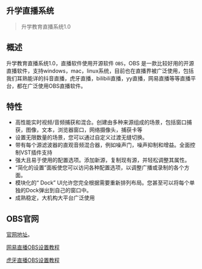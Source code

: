 ## 升学直播系统

> 升学教育直播系统1.0

## 概述

升学教育直播系统1.0，直播软件使用开源软件 `OBS`，OBS 是一款比较好用的开源直播软件，支持windows，mac，linux系统，目前也在直播界被广泛使用，包括我们耳熟能详的抖音直播，虎牙直播，bilibili直播，yy直播，网易直播等等直播平台，都在广泛使用OBS直播软件。


## 特性

- 高性能实时视频/音频捕获和混合。创建由多种来源组成的场景，包括窗口捕获，图像，文本，浏览器窗口，网络摄像头，捕获卡等
- 设置无限数量的场景，您可以通过自定义过渡无缝切换。
- 带有每个源滤波器的直观音频混合器，例如噪声门，噪声抑制和增益。全面控制VST插件支持
- 强大且易于使用的配置选项。添加新源，复制现有源，并轻松调整其属性。
- “简化的设置”面板使您可以访问各种配置选项，以调整广播或录制的各个方面。
- 模块化的“ Dock” UI允许您完全根据需要重新排列布局。您甚至可以将每个单独的Dock弹出到自己的窗口中。
- 成熟稳定，大机构大平台广泛使用


## OBS官网

[官网地址]( https://obsproject.com/zh-cn)。

 [网易直播OBS设置教程](https://dev.yunxin.163.com/docs/product/%E7%9B%B4%E6%92%AD/%E6%9C%80%E4%BD%B3%E5%AE%9E%E8%B7%B5/OBS%E6%8E%A8%E6%B5%81%E4%BD%BF%E7%94%A8%E6%8C%87%E5%8D%97)

 [虎牙直播OBS设置教程](https://xy.yy.com/upload/2018/09-10/16-16-190281-816598613.pdf)

